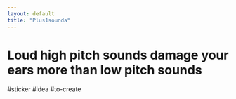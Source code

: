 ```yaml
---
layout: default
title: "Plus1sounda"
---
```


# Loud high pitch sounds damage your ears more than low pitch sounds

#sticker #idea #to-create 